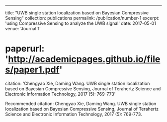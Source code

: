 ---
title: "UWB single station localization based on Bayesian Compressive Sensing"
collection: publications
permalink: /publication/number-1
excerpt: 'using Compressive Sensing to analyze the UWB signal'
date: 2017-05-01
venue: 'Journal 1'
# paperurl: 'http://academicpages.github.io/files/paper1.pdf'
citation: 'Chengyao Xie, Daming Wang. UWB single station localization based on Bayesian Compressive Sensing, Journal of Terahertz Science and Electronic Information Technology, 2017 (5): 769-773'


<!-- [Download paper here](http://academicpages.github.io/files/paper1.pdf) -->

Recommended citation: Chengyao Xie, Daming Wang. UWB single station localization based on Bayesian Compressive Sensing, Journal of Terahertz Science and Electronic Information Technology, 2017 (5): 769-773.
